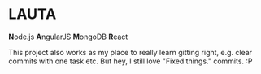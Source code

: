 # LAUTA

**N**ode.js
**A**ngularJS
**M**ongoDB
**R**eact


This project also works as my place to really learn gitting right, e.g. clear commits with one task etc.
But hey, I still love "Fixed things." commits. :P
